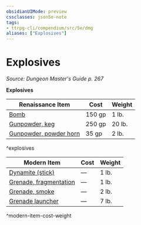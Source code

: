 ```yaml
---
obsidianUIMode: preview
cssclasses: json5e-note
tags:
- ttrpg-cli/compendium/src/5e/dmg
aliases: ["Explosives"]
---
```

# Explosives
*Source: Dungeon Master's Guide p. 267* 

**Explosives**

| Renaissance Item | Cost | Weight |
|------------------|------|--------|
| [Bomb](/CLI/items/bomb.md) | 150 gp | 1 lb. |
| [Gunpowder, keg](/CLI/items/gunpowder-keg.md) | 250 gp | 20 lb. |
| [Gunpowder, powder horn](/CLI/items/gunpowder-horn.md) | 35 gp | 2 lb. |
^explosives

| Modern Item | Cost | Weight |
|-------------|------|--------|
| [Dynamite (stick)](/CLI/items/dynamite-stick.md) | — | 1 lb. |
| [Grenade, fragmentation](/CLI/items/fragmentation-grenade.md) | — | 1 lb. |
| [Grenade, smoke](/CLI/items/smoke-grenade.md) | — | 2 lb. |
| [Grenade launcher](/CLI/items/grenade-launcher.md) | — | 7 lb. |
^modern-item-cost-weight